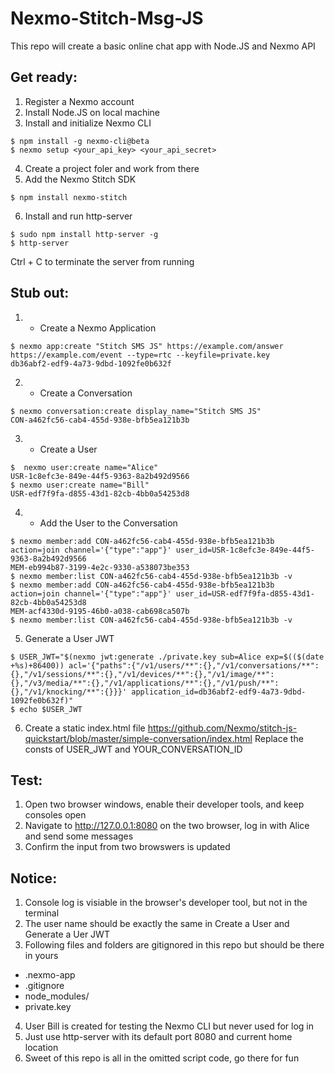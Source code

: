 # Nexmo-Stitch-Msg-JS
This repo will create a basic online chat app with Node.JS and Nexmo API

## Get ready:
1. Register a Nexmo account
2. Install Node.JS on local machine
3. Install and initialize Nexmo CLI
```
$ npm install -g nexmo-cli@beta
$ nexmo setup <your_api_key> <your_api_secret>
```
4. Create a project foler and work from there
5. Add the Nexmo Stitch SDK
```
$ npm install nexmo-stitch
```
6. Install and run http-server
```
$ sudo npm install http-server -g
$ http-server
```
Ctrl + C to terminate the server from running

## Stub out:
1. - Create a Nexmo Application
```
$ nexmo app:create "Stitch SMS JS" https://example.com/answer https://example.com/event --type=rtc --keyfile=private.key
db36abf2-edf9-4a73-9dbd-1092fe0b632f
```

2. - Create a Conversation
```
$ nexmo conversation:create display_name="Stitch SMS JS"
CON-a462fc56-cab4-455d-938e-bfb5ea121b3b
```

3. - Create a User
```
$  nexmo user:create name="Alice"
USR-1c8efc3e-849e-44f5-9363-8a2b492d9566
$ nexmo user:create name="Bill"
USR-edf7f9fa-d855-43d1-82cb-4bb0a54253d8
```

4. - Add the User to the Conversation
```
$ nexmo member:add CON-a462fc56-cab4-455d-938e-bfb5ea121b3b action=join channel='{"type":"app"}' user_id=USR-1c8efc3e-849e-44f5-9363-8a2b492d9566
MEM-eb994b87-3199-4e2c-9330-a538073be353
$ nexmo member:list CON-a462fc56-cab4-455d-938e-bfb5ea121b3b -v
$ nexmo member:add CON-a462fc56-cab4-455d-938e-bfb5ea121b3b action=join channel='{"type":"app"}' user_id=USR-edf7f9fa-d855-43d1-82cb-4bb0a54253d8
MEM-acf4330d-9195-46b0-a038-cab698ca507b
$ nexmo member:list CON-a462fc56-cab4-455d-938e-bfb5ea121b3b -v
```

5. Generate a User JWT
```
$ USER_JWT="$(nexmo jwt:generate ./private.key sub=Alice exp=$(($(date +%s)+86400)) acl='{"paths":{"/v1/users/**":{},"/v1/conversations/**":{},"/v1/sessions/**":{},"/v1/devices/**":{},"/v1/image/**":{},"/v3/media/**":{},"/v1/applications/**":{},"/v1/push/**":{},"/v1/knocking/**":{}}}' application_id=db36abf2-edf9-4a73-9dbd-1092fe0b632f)"
$ echo $USER_JWT
```

6. Create a static index.html file
https://github.com/Nexmo/stitch-js-quickstart/blob/master/simple-conversation/index.html
Replace the consts of USER_JWT and YOUR_CONVERSATION_ID

## Test:
1. Open two browser windows, enable their developer tools, and keep consoles open
2. Navigate to http://127.0.0.1:8080 on the two browser, log in with Alice and send some messages
3. Confirm the input from two browswers is updated

## Notice:
1. Console log is visiable in the browser's developer tool, but not in the terminal
2. The user name should be exactly the same in Create a User and Generate a Uer JWT
3. Following files and folders are gitignored in this repo but should be there in yours
* .nexmo-app
* .gitignore
* node_modules/
* private.key
4. User Bill is created for testing the Nexmo CLI but never used for log in
5. Just use http-server with its default port 8080 and current home location
6. Sweet of this repo is all in the omitted script code, go there for fun
